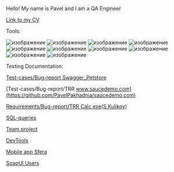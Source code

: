 Hello! My name is Pavel and I am a QA Engineer

[Link to my CV](https://drive.google.com/file/d/1SXVkDoW5LYzOVMp33EjvXOa5bIuFRqER/view?usp=sharing)

Tools:

![изображение](https://github.com/PavelPakhadnia/Test/assets/138363367/0b1b0b44-9f40-4792-b0ea-0db20d5a2241)
![изображение](https://github.com/PavelPakhadnia/Test/assets/138363367/b1621134-1b48-4465-94cf-7d233aa85c0b)
![изображение](https://github.com/PavelPakhadnia/Test/assets/138363367/7d6bc97d-1c81-439b-b3bd-e7ce89d64166)
![изображение](https://github.com/PavelPakhadnia/Test/assets/138363367/938efb64-7271-4d6f-8f19-ff4ed0126bfb)
![изображение](https://github.com/PavelPakhadnia/Test/assets/138363367/0eaca33b-a816-4f43-9155-89fdd03e0b79)
![изображение](https://github.com/PavelPakhadnia/Test/assets/138363367/9148a6b2-4180-46a4-bb4e-595d9cbdf71a)
![изображение](https://github.com/PavelPakhadnia/Test/assets/138363367/41adb40b-a2c4-4bbd-9e93-4ab36a9eb055)
![изображение](https://github.com/PavelPakhadnia/Test/assets/138363367/ff7a4f5a-137c-4c4a-99ad-0fc23b0ab0e8)
![изображение](https://github.com/PavelPakhadnia/Test/assets/138363367/6db6e621-2625-425d-bd9f-f734532607ae)
![изображение](https://github.com/PavelPakhadnia/Test/assets/138363367/0e73557c-ef29-4a42-a2f6-e26c0be3b3cd)

Testing Documentation:

[Test-cases/Bug-report Swagger_Petstore](https://github.com/PavelPakhadnia/Swagger-Petstore)

[Test-cases/Bug-report/TRR www.saucedemo.com](https://github.com/PavelPakhadnia/saucedemo.com)

[Requirements/Bug-report/TRR Calc.exe(S.Kulikov)](https://github.com/PavelPakhadnia/Calc.exe-S.Kulikov)

[SQL-queries](https://github.com/PavelPakhadnia/SQL-queries)

[Team project](https://github.com/PavelPakhadnia/Team_Project)

[DevTools](https://github.com/PavelPakhadnia/DevTools)

[Mobile app Sfera ](https://github.com/PavelPakhadnia/Mobile_app_Sfera)

[SoapUI Users](https://github.com/PavelPakhadnia/SoapUI_Users)
